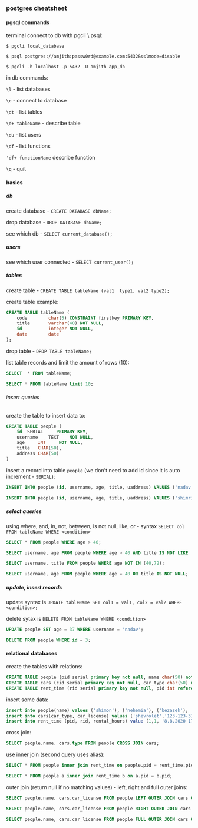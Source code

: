 ### postgres cheatsheet

#### pgsql commands

terminal connect to db with pgcli \ psql:
``` 
$ pgcli local_database

$ psql postgres://amjith:passw0rd@example.com:5432&sslmode=disable

$ pgcli -h localhost -p 5432 -U amjith app_db
```

in db commands:

`\l` - list databases

`\c` - connect to database

`\dt` - list tables

`\d+ tableName` - describe table

`\du` - list users 

`\df` - list functions

`'df+ functionName` describe function

`\q` - quit

#### basics

##### db

create database - ```CREATE DATABASE dbName;``` 

drop database - ```DROP DATABASE dbName;```

see which db - ```SELECT current_database();```

##### users

see which user connected - ```SELECT current_user();```

##### tables

create table - ```CREATE TABLE tableName (val1  type1, val2 type2);```

create table example:
``` SQL
CREATE TABLE tableName (
    code        char(5) CONSTRAINT firstkey PRIMARY KEY,
    title       varchar(40) NOT NULL,
    id          integer NOT NULL,
    date        date
);
```

drop table - ```DROP TABLE tableName;```

list table records and limit the amount of rows (10):

``` SQL
SELECT  * FROM tableName;

SELECT * FROM tableName limit 10;
```

###### insert queries

create the table to insert data to:
``` SQL
CREATE TABLE people (
    id  SERIAL     PRIMARY KEY,
    username    TEXT    NOT NULL,
    age     INT     NOT NULL,
    title   CHAR(50),
    address CHAR(50)
)
```

insert a record into table `people` (we don't need to add id since it is auto increment - `SERIAL`):

``` SQL
INSERT INTO people (id, username, age, title, uaddress) VALUES ('nadav', 36, 'devops', 'nakatomi plaza | john mclain 12')

INSERT INTO people (id, username, age, title, uaddress) VALUES ('shimrit', 42, 'mashachnaasa', 'beersheva'), ('yoram', 'gizbar', 72, 'sde-nehemia'), ('ishtvan', 40, 'midfield', 'beitar');
```

##### select queries

using where, and, in, not, between, is not null, like, or - syntax ```SELECT col FROM tableName WHERE <condition>```

``` SQL
SELECT * FROM people WHERE age > 40;

SELECT username, age FROM people WHERE age > 40 AND title IS NOT LIKE '%mas%';

SELECT username, title FROM people WHERE age NOT IN (40,72);

SELECT username, age FROM people WHERE age = 40 OR title IS NOT NULL;
```

##### update, insert records

update syntax is ```UPDATE tableName SET col1 = val1, col2 = val2 WHERE <condition>;```

delete sytax is ```DELETE FROM tableName WHERE <condition>```

``` SQL
UPDATE people SET age = 37 WHERE username = 'nadav';

DELETE FROM people WHERE id = 3;
```

#### relational databases
create the tables with relations:
``` SQL
CREATE TABLE people (pid serial primary key not null, name char(50) not null);
CREATE TABLE cars (cid serial primary key not null, car_type char(50) not null, car_license text not null);
CREATE TABLE rent_time (rid serial primary key not null, pid int references people(pid), cid int references cars(cid), rental_hours char(50));
```
insert some data:
``` SQL
insert into people(name) values ('shimon'), ('nehemia'), ('bezazek');
insert into cars(car_type, car_license) values ('shevrolet','123-123-33'), ('renault', '123-124-44');
insert into rent_time (pid, rid, rental_hours) value (1,1, '8.8.2020 17:00 - 12.8.2020 18:00'), (2,1, '20.7.2020 11:00 - 22.7.2020 17:00);
```

cross join:

``` SQL
SELECT people.name. cars.type FROM people CROSS JOIN cars;
```

use inner join (second query uses alias):
``` SQL
SELECT * FROM people inner join rent_time on people.pid = rent_time.pid;

SELECT * FROM people a inner join rent_time b on a.pid = b.pid;
```

outer join (return null if no matching values) - left, right and full outer joins:
``` SQL
SELECT people.name, cars.car_license FROM people LEFT OUTER JOIN cars ON people.pid = cars.cid;

SELECT people.name, cars.car_license FROM people RIGHT OUTER JOIN cars ON people.pid = cars.cid;

SELECT people.name, cars.car_license FROM people FULL OUTER JOIN cars ON people.pid = cars.cid;
```
